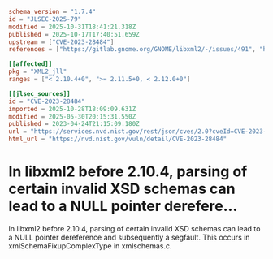 ```toml
schema_version = "1.7.4"
id = "JLSEC-2025-79"
modified = 2025-10-31T18:41:21.318Z
published = 2025-10-17T17:40:51.659Z
upstream = ["CVE-2023-28484"]
references = ["https://gitlab.gnome.org/GNOME/libxml2/-/issues/491", "https://gitlab.gnome.org/GNOME/libxml2/-/releases/v2.10.4", "https://lists.debian.org/debian-lts-announce/2023/04/msg00031.html", "https://security.netapp.com/advisory/ntap-20230601-0006/", "https://security.netapp.com/advisory/ntap-20240201-0005/", "https://gitlab.gnome.org/GNOME/libxml2/-/issues/491", "https://gitlab.gnome.org/GNOME/libxml2/-/releases/v2.10.4", "https://lists.debian.org/debian-lts-announce/2023/04/msg00031.html", "https://security.netapp.com/advisory/ntap-20230601-0006/", "https://security.netapp.com/advisory/ntap-20240201-0005/"]

[[affected]]
pkg = "XML2_jll"
ranges = ["< 2.10.4+0", ">= 2.11.5+0, < 2.12.0+0"]

[[jlsec_sources]]
id = "CVE-2023-28484"
imported = 2025-10-28T18:09:09.631Z
modified = 2025-05-30T20:15:31.550Z
published = 2023-04-24T21:15:09.180Z
url = "https://services.nvd.nist.gov/rest/json/cves/2.0?cveId=CVE-2023-28484"
html_url = "https://nvd.nist.gov/vuln/detail/CVE-2023-28484"
```

# In libxml2 before 2.10.4, parsing of certain invalid XSD schemas can lead to a NULL pointer derefere...

In libxml2 before 2.10.4, parsing of certain invalid XSD schemas can lead to a NULL pointer dereference and subsequently a segfault. This occurs in xmlSchemaFixupComplexType in xmlschemas.c.

